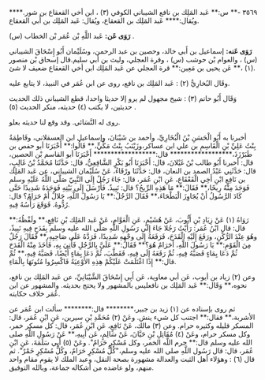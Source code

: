 ٣٥٦٩ -** س:** عَبد المَلِك بن نافع الشيباني الكوفي (٣) ، ابن أخي القعقاع بن شور.**** ويُقال:**** عَبد المَلِك بن القعقاع، ويُقال: عَبد المَلِك بن أَبي القعقاع.

**رَوَى عَن:** عَبد اللَّهِ بْن عُمَر بْن الخطاب (س) .

**رَوَى عَنه:** إسماعيل بن أَبي خالد، وحصين بن عبد الرحمن، وسُلَيْمان أَبُو إِسْحَاقَ الشيباني (س) ، والعوام بْن حوشب (س) ، وقرة العجلي، وليث بن أَبي سليم.قال إسحاق بْن منصور (١) ،** عَن يحيى بن مَعِين:** قرة العجلي عن عَبد المَلِك ابن أخي القعقاع ضعيف لا شئ.

وقَال البُخارِيُّ (٢) : عَبد المَلِك بن نافع، روى عن ابن عُمَر في النبيذ، لا يتابع عليه.

وَقَال أَبُو حاتم (٣) : شيخ مجهول لم يرو إلا حديثا واحدا، قطع الشيباني ذلك الحديث حديثين، لا يكتب (٤) حديثه، منكر الحديث (٥) .

روى له النَّسَائي. وقد وقع لنا حديثه بعلو.

أخبرنا به أَبُو الْحَسَنِ بْنُ الْبُخَارِيِّ، وأحمد بن شَيْبَانَ، وإسماعيل ابن العسقلاني، وفَاطِمَةُ بِنْتُ عَلِيِّ بْنِ الْقَاسِمِ بن علي ابن عساكر،وزَيْنَبُ بِنْتُ مَكِّيٍّ،** قَالُوا:** أَخْبَرَنَا أبو حفص بن طَبَرْزَذَ،****************** قال:****************** أَخْبَرَنَا أبو القاسم بْن الحصين، قال: أخبرنا أَبُو طالب بْنُ غَيْلانَ، قال: أَخْبَرَنَا أَبُو بَكْرٍ الشَّافِعِيُّ، قال: حَدَّثَنَا مُحَمَّدُ بْنُ غَالِبٍ، قال: حَدَّثَنِي عَبْدُ الصمد بن النعان، قال: حَدَّثَنَا ورْقَاءُ، عَنْ سُلَيْمان الشيباني، عن عَبد المَلِك بن نَافِعٍ ابْنِ أَخِي الْقَعْقَاعِ، عَنِ ابْنِ عُمَر، قال: جَاءَ رَجُلٌ إِلَى النَّبِيّ صَلَّى اللَّهُ عَلَيْهِ وسلم فَوَجَدَ مِنْهُ رِيحًا،** فَقَالَ:** مَا هَذِهِ الرِّيحُ؟ قال: نَبِيذٌ. فَأَرْسَلَ إِلَى بَيْتِهِ فَوَجَدَهُ شَدِيدًا حَتَّى كَادَ الرَّسُولُ أَنْ يُجَاوِزَ الْبَطْحَاءَ،** فَقَالَ الرَّجُلُ:** يَا رَسُولَ اللَّهِ، حَلالٌ أَمْ حَرَامٌ؟ قال: رُدُّوهُ. فَوَقَعَ رَأْسُهُ فِيهِ.

رَوَاهُ (١) عَنْ زِيَادِ بْنِ أَيُّوبَ، عَنْ هُشَيْمٍ، عَنِ الْعَوَّامِ، عَنْ عَبد المَلِك بْنِ نَافِعٍ،** ولَفْظُهُ:** قال: قال ابْنُ عُمَر: رَأَيْتُ رَجُلا جَاءَ إِلَى رَسُولِ اللَّهِ صَلَّى الله عليه وسلم بِقَدَحٍ فِيهِ نَبِيذٌ، وهُوَ عِنْدَ الرُّكْنِ، ورَفَعَ إِلَيْهِ الْقَدَحَ، فَرَفَعَهُ إِلَى وجْهِهِ شَدِيدًا، فَرَدَّهُ عَلَى صَاحِبِهِ،** فَقَالَ رَجُلٌ مِنَ الْقَوْمِ:** يَا رَسُولَ اللَّهِ، أَحَرَامٌ هُوَ؟** فَقَالَ:** عَلَيَّ بِالرَّجُلِ فَأُتِيَ بِهِ، فَأَخَذَ مِنْهُ الْقَدَحَ ثُمَّ دَعَا بِمَاءٍ فَصَبَّهُ فِيهِ، ثُمَّ رَفَعَهُ إِلَى فِيهِ، فَقَطَّبَ، ثُمَّ دَعَا بِمَاءٍ أَيْضًا، فَصَبَّهُ فِيهِ،** ثُمَّ قال:** إِذَا اغْتَلَمَتْ عَلَيْكُمْ هِذِهِ الأَوْعِيَةُ فَاكْسِرُوا مُتُونَهَا بِالْمَاءِ.

وعن (٢) زياد بن أيوب، عَن أبي معاوية، عَن أَبِي إِسْحَاقَ الشَّيْبَانِيِّ، عن عَبد المَلِك بن نافع، نحوه،** وَقَال:** عَبد المَلِك بن نافعليس بالمشهور ولا يحتج بحديثه. والمشهور عن ابن عُمَر خلاف حكايته.

ثم روى بإسناده عن (١) زيد بن جبير،******** قال:******** سألت ابن عُمَر عن الأشربة،** فقال:** اجتنب كل شيء ينش. وعَنْ (٢) مُحَمَّدِ بْنِ سيرين، عَنِ ابْنِ عُمَر، قال: المسكر قليله وكثيره حرام. وعن (٣) مالك، عَنْ نَافِعٍ، عَنِ ابْنِ عُمَر، قال: كل مسكر خمر، وكل مسكر حرام، وعَنْ (٤) مُقَاتِلِ بْنِ حَيَّانَ، عَنْ سَالِمٍ، عَن أَبِيهِ،** عَنْ رَسُولِ اللَّهِ صلى الله عليه وسلم قال:** حرم اللَّه الخمر، وكل مُسْكِرٍ حَرَامٌ". وعَنْ (٥) أَبِي سَلَمَةَ، عَنِ ابْنِ عُمَر، قال: قال رَسُول اللَّهِ صلى الله عليه وسلم،"كُلُّ مُسْكِرٍ حَرَامٌ، وكُلُّ مُسْكِرٍ خَمْرٌ". ثم قال (٦) : وهؤلاء أهل الثبت والعدالة مشهورة بصحة النقل، وعبد الملك لا يقوم مقام واحد منهم، ولو عاضده من أشكاله جماعة، وبالله التوفيق.